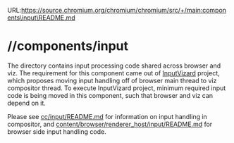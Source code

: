 URL:https://source.chromium.org/chromium/chromium/src/+/main:components\input\README.md
# //components/input

The directory contains input processing code shared across browser and viz.
The requirement for this component came out of
[InputVizard](https://docs.google.com/document/d/1mcydbkgFCO_TT9NuFE962L8PLJWT2XOfXUAPO88VuKE/preview)
project, which proposes moving input handling off of browser main thread to viz
compositor thread. To execute InputVizard project, minimum required input
code is being moved in this component, such that browser and viz can depend on
it.

Please see
[cc/input/README.md](https://chromium.googlesource.com/chromium/src/+/HEAD/cc/input/README.md)
for information on input handling in compositor, and
[content/browser/renderer_host/input/README.md](https://chromium.googlesource.com/chromium/src/+/HEAD/content/browser/renderer_host/input/README.md)
for browser side input handling code.
